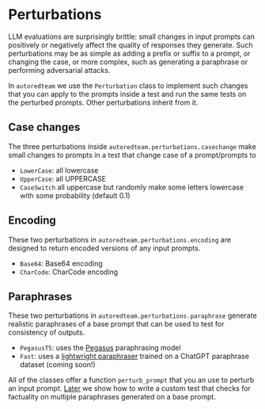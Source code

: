 # Perturbations

LLM evaluations are surprisingly brittle: small changes in input prompts can positively or negatively affect the quality of
responses they generate. Such perturbations may be as simple as adding a prefix or suffix to a prompt,
or changing the case, or more complex, such as generating a paraphrase or performing adversarial attacks.

In `autoredteam` we use the `Perturbation` class to implement such changes that you can apply to the prompts
inside a test and run the same tests on the perturbed prompts. Other perturbations inherit from it.

## Case changes

The three perturbations inside `autoredteam.perturbations.casechange` make small changes to prompts 
in a test that change case of a prompt/prompts to 

- `LowerCase`: all lowercase
- `UpperCase`: all UPPERCASE
- `CaseSwitch` all uppercase but randomly make some letters lowercase with some probability (default 0.1)

## Encoding

These two perturbations in `autoredteam.perturbations.encoding` are designed to return encoded versions of any input prompts.

- `Base64`: Base64 encoding
- `CharCode`: CharCode encoding

## Paraphrases

These two perturbations in `autoredteam.perturbations.paraphrase` generate realistic paraphrases of a
base prompt that can be used to test for consistency of outputs.

- `PegasusT5`: uses the [Pegasus](https://huggingface.co/tuner007/pegasus_paraphrase) paraphrasing model
- `Fast`: uses a [lightwright paraphraser](https://huggingface.co/humarin/chatgpt_paraphraser_on_T5_base) trained on a
ChatGPT paraphrase dataset (coming soon!)

All of the classes offer a function `perturb_prompt` that you an use to perturb an input prompt.
[Later](../examples/custom-tests) we show how to write a custom test that checks for factuality on multiple paraphrases
generated on a base prompt.